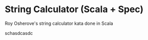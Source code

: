 String Calculator (Scala + Spec)
=======================

Roy Osherove's string calculator kata done in Scala


schasdcasdc